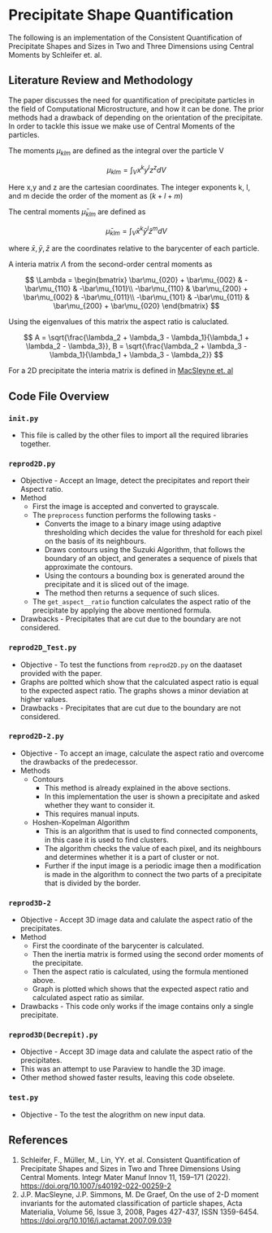 # Precipitate Shape Quantification

The following is an implementation of the Consistent Quantification of Precipitate Shapes and Sizes in Two and Three Dimensions using Central Moments by Schleifer et. al.

## Literature Review and Methodology

The paper discusses the need for quantification of precipitate particles in the field of Computational Microstructure, and how it can be done. The prior methods had a drawback of depending on the orientation of the precipitate. In order to tackle this issue we make use of Central Moments of the particles.

The moments $\mu_{klm}$ are defined as the integral over the particle V

$$
\mu_{klm} = \int_V x^k y^l z^z dV
$$

Here x,y and z are the cartesian coordinates. The integer exponents k, l, and m decide the order of the moment as $(k+l+m)$

The central moments $\bar\mu_{klm}$ are defined as

$$
\bar\mu_{klm} = \int_V\bar x^k\bar y^l\bar z^m dV
$$

where $\bar x, \bar y, \bar z$ are the coordinates relative to the barycenter of each particle.

A interia matrix $\Lambda$ from the second-order central moments as

$$
\Lambda = 
\begin{bmatrix} 
\bar\mu_{020} + \bar\mu_{002} & -\bar\mu_{110} & -\bar\mu_{101}\\
-\bar\mu_{110} & \bar\mu_{200} + \bar\mu_{002} & -\bar\mu_{011}\\
-\bar\mu_{101} & -\bar\mu_{011} & \bar\mu_{200} + \bar\mu_{020}
\end{bmatrix} 
$$

Using the eigenvalues of this matrix the aspect ratio is caluclated.

$$
A = \sqrt{\frac{\lambda_2 + \lambda_3 - \lambda_1}{\lambda_1 + \lambda_2 - \lambda_3}}, B = \sqrt{\frac{\lambda_2 + \lambda_3 - \lambda_1}{\lambda_1 + \lambda_3 - \lambda_2}}
$$

For a 2D precipitate the interia matrix is defined in [MacSleyne et. al](https://doi.org/10.1016/j.actamat.2007.09.039)

## Code File Overview

### `init.py`

- This file is called by the other files to import all the required libraries together.

### `reprod2D.py`

- Objective - Accept an Image, detect the precipitates and report their Aspect ratio.
- Method
  - First the image is accepted and converted to grayscale.
  - The `preprocess` function performs the following tasks - 
    - Converts the image to a binary image using adaptive thresholding which decides the value for threshold for each pixel on the basis of its neighbours.
    - Draws contours using the Suzuki Algorithm, that follows the boundary of an object, and generates a sequence of pixels that approximate the contours.
    - Using the contours a bounding box is generated around the precipitate and it is sliced out of the image.
    - The method then returns a sequence of such slices.
  - The `get_aspect__ratio` function calculates the aspect ratio of the precipitate by applying the above mentioned formula.
- Drawbacks - Precipitates that are cut due to the boundary are not considered.

### `reprod2D_Test.py`

- Objective - To test the functions from `reprod2D.py` on the daataset provided with the paper.
- Graphs are poltted which show that the calculated aspect ratio is equal to the expected aspect ratio. The graphs shows a minor deviation at higher values.
- Drawbacks - Precipitates that are cut due to the boundary are not considered.

### `reprod2D-2.py`

- Objective - To accept an image, calculate the aspect ratio and overcome the drawbacks of the predecessor.
- Methods
  - Contours
    - This method is already explained in the above sections.
    - In this implementation the user is shown a precipitate and asked whether they want to consider it.
    - This requires manual inputs.
  - Hoshen-Kopelman Algorithm
    - This is an algorithm that is used to find connected components, in this case it is used to find clusters.
    - The algorithm checks the value of each pixel, and its neighbours and determines whether it is a part of cluster or not.
    - Further if the input image is a periodic image then a modification is made in the algorithm to connect the two parts of a precipitate that is divided by the border.

### `reprod3D-2`

- Objective - Accept 3D image data and calulate the aspect ratio of the precipitates.
- Method
  - First the coordinate of the barycenter is calculated.
  - Then the inertia matrix is formed using the second order moments of the precipitate.
  - Then the aspect ratio is calculated, using the formula mentioned above.
  - Graph is plotted which shows that the expected aspect ratio and calculated aspect ratio as similar.
- Drawbacks - This code only works if the image contains only a single precipitate.

### `reprod3D(Decrepit).py`

- Objective - Accept 3D image data and calulate the aspect ratio of the precipitates.
- This was an attempt to use Paraview to handle the 3D image.
- Other method showed faster results, leaving this code obselete.

### `test.py`

- Objective - To the test the alogrithm on new input data.

## References

1. Schleifer, F., Müller, M., Lin, YY. et al. Consistent Quantification of Precipitate Shapes and Sizes in Two and Three Dimensions Using Central Moments. Integr Mater Manuf Innov 11, 159–171 (2022).
   https://doi.org/10.1007/s40192-022-00259-2
2. J.P. MacSleyne, J.P. Simmons, M. De Graef, On the use of 2-D moment invariants for the automated classification of particle shapes, Acta Materialia, Volume 56, Issue 3, 2008, Pages 427-437, ISSN 1359-6454.
   https://doi.org/10.1016/j.actamat.2007.09.039
